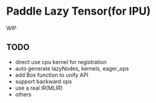 # Paddle Lazy Tensor(for IPU)

WIP

## TODO

- direct use cpu kernel for registration
- auto generate lazyNodes, kernels, eager_ops
- add Box function to unify API
- support backward ops
- use a real IR(MLIR)
- others
